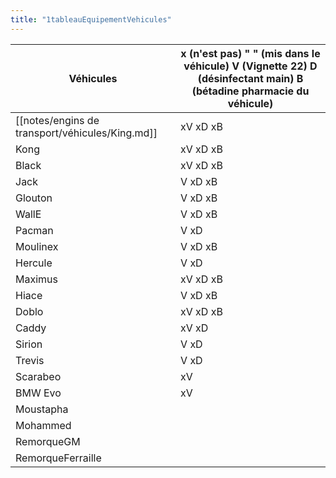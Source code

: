 ```yaml
---
title: "1tableauEquipementVehicules"
---
```


Véhicules | x (n'est pas) " " (mis dans le véhicule) V (Vignette 22) D (désinfectant main) B (bétadine pharmacie du véhicule) 
--- | ---
[[notes/engins de transport/véhicules/King.md]] | xV xD xB
Kong | xV xD xB
Black | xV xD xB
Jack | V xD xB
Glouton | V xD xB
WallE | V xD xB
Pacman | V xD
Moulinex | V xD xB
Hercule | V xD
Maximus | xV xD xB
Hiace | V xD xB
Doblo | xV xD xB
Caddy | xV xD
Sirion | V xD
Trevis | V xD
Scarabeo | xV
BMW Evo | xV
Moustapha |
Mohammed |
RemorqueGM |
RemorqueFerraille |
